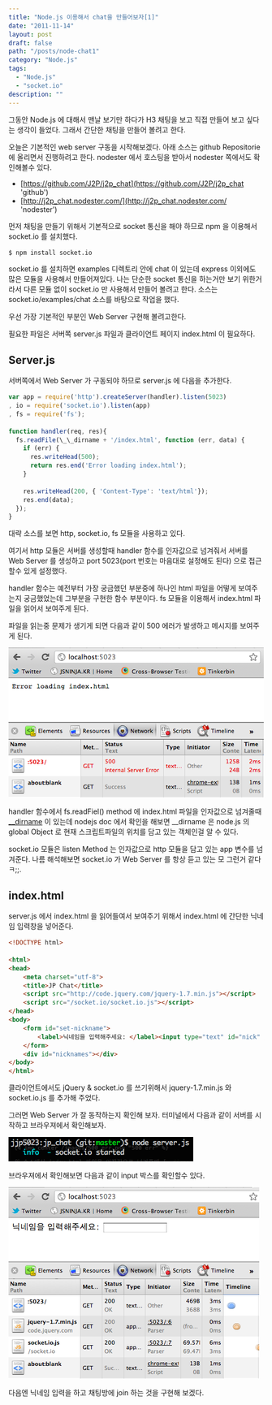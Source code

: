 ```yaml
---
title: "Node.js 이용해서 chat을 만들어보자[1]"
date: "2011-11-14"
layout: post
draft: false
path: "/posts/node-chat1"
category: "Node.js"
tags: 
  - "Node.js"
  - "socket.io"
description: ""  
---
```


그동안 Node.js 에 대해서 맨날 보기만 하다가 H3 채팅을 보고 직접 만들어 보고 싶다는 생각이 들었다.
그래서 간단한 채팅을 만들어 볼려고 한다.

오늘은 기본적인 web server 구동을 시작해보겠다. 아래 소스는 github Repositorie 에 올리면서 진행하려고 한다. nodester 에서 호스팅을 받아서 nodester 쪽에서도 확인해볼수 있다.

* [https://github.com/J2P/j2p_chat](https://github.com/J2P/j2p_chat 'github')
* [http://j2p_chat.nodester.com/](http://j2p_chat.nodester.com/ 'nodester')

먼저 채팅을 만들기 위해서 기본적으로 socket 통신을 해야 하므로 npm 을 이용해서 socket.io 를 설치했다.

```bash
$ npm install socket.io
```

socket.io 를 설치하면 examples 디렉토리 안에 chat 이 있는데 express 이외에도 많은 모듈을 사용해서 만들어져있다. 나는 단순한 socket 통신을 하는거만 보기 위한거라서 다른 모듈 없이 socket.io 만 사용해서 만들어 볼려고 한다. 소스는 socket.io/examples/chat 소스를 바탕으로 작업을 했다.

우선 가장 기본적인 부분인 Web Server 구현해 볼려고한다.

필요한 파일은 서버쪽 server.js 파일과 클라이언트 페이지 index.html 이 필요하다.

## Server.js

서버쪽에서 Web Server 가 구동되야 하므로 server.js 에 다음을 추가한다.

```js
var app = require('http').createServer(handler).listen(5023)
, io = require('socket.io').listen(app)
, fs = require('fs');

function handler(req, res){
  fs.readFile(\_\_dirname + '/index.html', function (err, data) {
    if (err) {
      res.writeHead(500);
      return res.end('Error loading index.html');
    }

    res.writeHead(200, { 'Content-Type': 'text/html'});
    res.end(data);
  });
}
```

대략 소스를 보면 http, socket.io, fs 모듈을 사용하고 있다.

여기서 http 모듈은 서버를 생성할때 handler 함수를 인자값으로 넘겨줘서 서버를 Web Server 를 생성하고 port 5023(port 번호는 마음대로 설정해도 된다) 으로 접근할수 있게 설정했다.

handler 함수는 예전부터 가장 궁금했던 부분중에 하나인 html 파일을 어떻게 보여주는지 궁금했었는데 그부분을 구현한 함수 부분이다. fs 모듈을 이용해서 index.html 파일을 읽어서 보여주게 된다.

파일을 읽는중 문제가 생기게 되면 다음과 같이 500 에러가 발생하고 메시지를 보여주게 된다.

![500 err](./500_err.png)

handler 함수에서 fs.readFiel() method 에 index.html 파일을 인자값으로 넘겨줄때 [\_\_dirname](http://nodejs.org/docs/v0.6.1/api/globals.html#__dirname '__dirname') 이 있는데 nodejs doc 에서 확인을 해보면 \_\_dirname 은 node.js 의 global Object 로 현재 스크립트파일의 위치를 담고 있는 객체인걸 알 수 있다.

socket.io 모듈은 listen Method 는 인자값으로 http 모듈을 담고 있는 app 변수를 넘겨준다.
나름 해석해보면 socket.io 가 Web Server 를 항상 듣고 있는 모 그런거 같다 ㅋ;;.

## index.html

server.js 에서 index.html 을 읽어들여서 보여주기 위해서 index.html 에 간단한 닉네임 입력창을 넣어준다.

```html
<!DOCTYPE html>

<html>
<head>
	<meta charset="utf-8">
	<title>JP Chat</title>
	<script src="http://code.jquery.com/jquery-1.7.min.js"></script>
	<script src="/socket.io/socket.io.js"></script>
</head>
<body>
	<form id="set-nickname">
		<label>닉네임을 입력해주세요: </label><input type="text" id="nick" />
	</form>
	<div id="nicknames"></div>
</body>
</html>
```

클라이언트에서도 jQuery & socket.io 를 쓰기위해서 jquery-1.7.min.js 와 socket.io.js 를 추가해 주었다.

그러면 Web Server 가 잘 동작하는지 확인해 보자. 터미널에서 다음과 같이 서버를 시작하고 브라우져에서 확인해보자.

![server](./server.png)

브라우져에서 확인해보면 다음과 같이 input 박스를 확인할수 있다.

![client](./web.png)

다음엔 닉네임 입력을 하고 채팅방에 join 하는 것을 구현해 보겠다.

